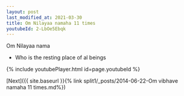 ```yaml
---
layout: post
last_modified_at: 2021-03-30
title: Om Nilayaa namaha 11 times
youtubeId: 2-LbOe5Ebqk
---
```

 
 
Om Nilayaa nama 
 
 -  Who is the resting place of al beings 
 
  
 
  
 
 
 
 
 
 


{% include youtubePlayer.html id=page.youtubeId %}
 
[Next]({{ site.baseurl }}{% link  split1/_posts/2014-06-22-Om vibhave namaha 11 times.md%})
 
